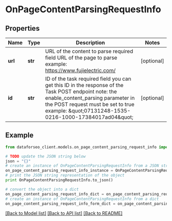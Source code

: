 # OnPageContentParsingRequestInfo


## Properties

Name | Type | Description | Notes
------------ | ------------- | ------------- | -------------
**url** | **str** | URL of the content to parse required field URL of the page to parse example: https://www.fujielectric.com/ | [optional] 
**id** | **str** | ID of the task required field you can get this ID in the response of the Task POST endpoint note: the enable_content_parsing parameter in the POST request must be set to true example: \&quot;07131248-1535-0216-1000-17384017ad04\&quot; | [optional] 

## Example

```python
from dataforseo_client.models.on_page_content_parsing_request_info import OnPageContentParsingRequestInfo

# TODO update the JSON string below
json = "{}"
# create an instance of OnPageContentParsingRequestInfo from a JSON string
on_page_content_parsing_request_info_instance = OnPageContentParsingRequestInfo.from_json(json)
# print the JSON string representation of the object
print OnPageContentParsingRequestInfo.to_json()

# convert the object into a dict
on_page_content_parsing_request_info_dict = on_page_content_parsing_request_info_instance.to_dict()
# create an instance of OnPageContentParsingRequestInfo from a dict
on_page_content_parsing_request_info_form_dict = on_page_content_parsing_request_info.from_dict(on_page_content_parsing_request_info_dict)
```
[[Back to Model list]](../README.md#documentation-for-models) [[Back to API list]](../README.md#documentation-for-api-endpoints) [[Back to README]](../README.md)


